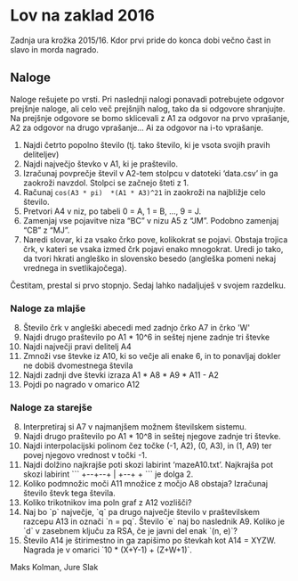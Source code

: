 # Lov na zaklad 2016

Zadnja ura krožka 2015/16. Kdor prvi pride do konca dobi večno čast in slavo in morda nagrado.

## Naloge
Naloge rešujete po vrsti. Pri naslednji nalogi ponavadi potrebujete odgovor
prejšnje naloge, ali celo več prejšnjih nalog, tako da si odgovore shranjujte.
Na prejšnje odgovore se bomo sklicevali z A1 za odgovor na prvo vprašanje, A2 za
odgovor na drugo vprašanje... Ai za odgovor na i-to vprašanje.

1. Najdi četrto popolno število (tj. tako število, ki je vsota svojih pravih deliteljev)
2. Najdi največjo števko v A1, ki je praštevilo.
3. Izračunaj povprečje števil v A2-tem stolpcu v datoteki ‘data.csv’ in ga zaokroži navzdol. Stolpci se začnejo šteti z 1.
4. Računaj `cos(A3 * pi)  *(A1 * A3)^21` in zaokroži na najbližje celo število.
5. Pretvori A4 v niz, po tabeli 0 = A, 1 = B, ..., 9 = J.
6. Zamenjaj vse pojavitve niza “BC” v nizu A5  z “JM”. Podobno zamenjaj “CB” z “MJ”.
7. Naredi slovar, ki za vsako črko pove, kolikokrat se pojavi. Obstaja trojica črk, v kateri se
   vsaka izmed črk pojavi enako mnogokrat. Uredi jo tako, da tvori hkrati angleško in slovensko
   besedo (angleška pomeni nekaj vrednega in svetlikajočega).

Čestitam, prestal si prvo stopnjo. Sedaj lahko nadaljuješ v svojem razdelku.

### Naloge za mlajše

<ol start="8">
  <li>Število črk v angleški abecedi med zadnjo črko A7 in črko 'W'</li>
  <li>Najdi drugo praštevilo po A1 * 10^6 in seštej njene zadnje tri števke </li>
  <li>Najdi največji pravi delitelj A4 </li>
  <li>Zmnoži vse števke iz A10, ki so večje ali enake 6, in to ponavljaj dokler ne dobiš dvomestnega števila </li>
  <li>Najdi zadnji dve števki izraza A1 * A8 * A9 * A11 - A2 </li>
  <li>Pojdi po nagrado v omarico A12 </li>
</ol>

### Naloge za starejše

<ol start="8">
  <li>Interpretiraj si A7 v najmanjšem možnem številskem sistemu.
  <li>Najdi drugo praštevilo po A1 * 10^8 in seštej njegove zadnje tri števke.
  <li>Najdi interpolacijski polinom čez točke (-1, A2), (0, A3), in (1, A9) ter povej njegovo vrednost
          v točki -1.
  <li>Najdi dolžino najkrajše poti skozi labirint ‘mazeA10.txt’. Najkrajša pot skozi labirint
      ```
      +--+--+
            |
      +--+  +
      ```
    je dolga 2.
  <li>Koliko podmnožic moči A11 množice z močjo A8 obstaja? Izračunaj število števk tega števila.</li>
  <li>Koliko trikotnikov ima poln graf z A12 vozlišči?</li>
  <li>Naj bo `p` največje, `q` pa drugo največje število v praštevilskem razcepu A13 in označi `n =
    pq`.  Število `e` naj bo naslednik A9. Koliko je `d` v zasebnem ključu za RSA, če je javni del enak
    `(n, e)`?</li>
  <li>Število A14 je štirimestno in ga zapišimo po števkah kot A14 = XYZW. Nagrada je v omarici `10 *
    (X+Y-1) + (Z+W+1)`.</li>
</ol>

Maks Kolman, Jure Slak

